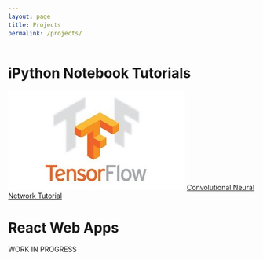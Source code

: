 ```yaml
---
layout: page
title: Projects
permalink: /projects/
---
```


iPython Notebook Tutorials
====================
![alt text](/assets/tf.jpg) 
[Convolutional Neural Network Tutorial](https://github.com/adeshpande3/TensorflowStuff/blob/master/ConvolutionalNeuralNet.ipynb) 

React Web Apps
====================

WORK IN PROGRESS 

